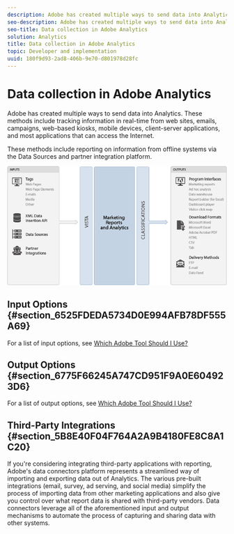 ```yaml
---
description: Adobe has created multiple ways to send data into Analytics. These methods include tracking information in real-time from web sites, emails, campaigns, web-based kiosks, mobile devices, client-server applications, and most applications that can access the Internet.
seo-description: Adobe has created multiple ways to send data into Analytics. These methods include tracking information in real-time from web sites, emails, campaigns, web-based kiosks, mobile devices, client-server applications, and most applications that can access the Internet.
seo-title: Data collection in Adobe Analytics
solution: Analytics
title: Data collection in Adobe Analytics
topic: Developer and implementation
uuid: 180f9d93-2ad8-406b-9e70-d801978d28fc
---
```


# Data collection in Adobe Analytics

Adobe has created multiple ways to send data into Analytics. These methods include tracking information in real-time from web sites, emails, campaigns, web-based kiosks, mobile devices, client-server applications, and most applications that can access the Internet.

These methods include reporting on information from offline systems via the Data Sources and partner integration platform.

![](assets/moving_data.png)

## Input Options {#section_6525FDEDA5734D0E994AFB78DF555A69}

For a list of input options, see [Which Adobe Tool Should I Use?](../../admin/c-analytics-product-comparison/which-analytics-tool.md#concept_E7D62115EB5B49959887B338F20CBC1A)

## Output Options {#section_6775F66245A747CD951F9A0E604923D6}

For a list of output options, see [Which Adobe Tool Should I Use?](../../admin/c-analytics-product-comparison/which-analytics-tool.md#concept_E7D62115EB5B49959887B338F20CBC1A)  

## Third-Party Integrations {#section_5B8E40F04F764A2A9B4180FE8C8A1C20}

If you're considering integrating third-party applications with reporting, Adobe's data connectors platform represents a streamlined way of importing and exporting data out of Analytics. The various pre-built integrations (email, survey, ad serving, and social media) simplify the process of importing data from other marketing applications and also give you control over what report data is shared with third-party vendors. Data connectors leverage all of the aforementioned input and output mechanisms to automate the process of capturing and sharing data with other systems. 
